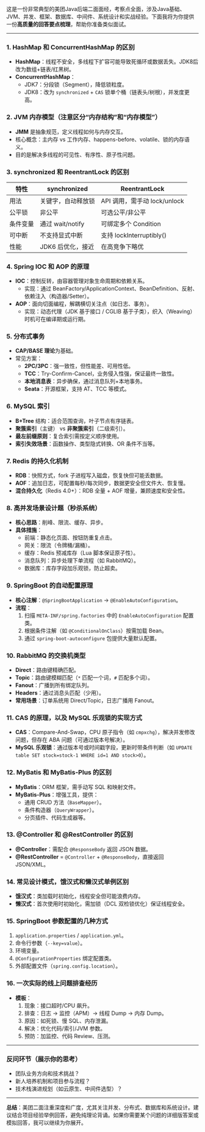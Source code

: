 这是一份非常典型的美团Java后端二面面经，考察点全面，涉及Java基础、JVM、并发、框架、数据库、中间件、系统设计和实战经验。下面我将为你提供一份**高质量的回答要点梳理**，帮助你准备类似面试。

---

### 1. HashMap 和 ConcurrentHashMap 的区别
- **HashMap**：线程不安全，多线程下扩容可能导致死循环或数据丢失。JDK8后改为数组+链表/红黑树。
- **ConcurrentHashMap**：
  - JDK7：分段锁（Segment），降低锁粒度。
  - JDK8：改为 `synchronized` + `CAS` 锁单个桶（链表头/树根），并发度更高。

### 2. JVM 内存模型（注意区分“内存结构”和“内存模型”）
- **JMM** 是抽象规范，定义线程如何与内存交互。
- 核心概念：主内存 vs 工作内存、happens-before、volatile、锁的内存语义。
- 目的是解决多线程的可见性、有序性、原子性问题。

### 3. synchronized 和 ReentrantLock 的区别
| 特性 | synchronized | ReentrantLock |
|------|--------------|---------------|
| 用法 | 关键字，自动释放锁 | API 调用，需手动 lock/unlock |
| 公平锁 | 非公平 | 可选公平/非公平 |
| 条件变量 | 通过 wait/notify | 可绑定多个 Condition |
| 可中断 | 不支持显式中断 | 支持 lockInterruptibly() |
| 性能 | JDK6 后优化，接近 | 在高竞争下略优 |

### 4. Spring IOC 和 AOP 的原理
- **IOC**：控制反转，由容器管理对象生命周期和依赖关系。
  - 实现：通过 BeanFactory/ApplicationContext、BeanDefinition、反射、依赖注入（构造器/Setter）。
- **AOP**：面向切面编程，解耦横切关注点（如日志、事务）。
  - 实现：动态代理（JDK 基于接口 / CGLIB 基于子类），织入（Weaving）时机可在编译期或运行期。

### 5. 分布式事务
- **CAP/BASE 理论**为基础。
- 常见方案：
  - **2PC/3PC**：强一致性，但性能差、可用性低。
  - **TCC**：Try-Confirm-Cancel，业务侵入性强，保证最终一致性。
  - **本地消息表**：异步确保，通过消息队列+本地事务。
  - **Seata**：开源框架，支持 AT、TCC 等模式。

### 6. MySQL 索引
- **B+Tree** 结构：适合范围查询，叶子节点有序链表。
- **聚簇索引**（主键） vs **非聚簇索引**（二级索引）。
- **最左前缀原则**：复合索引需按定义顺序使用。
- **索引失效场景**：函数操作、类型隐式转换、OR 条件不当等。

### 7. Redis 的持久化机制
- **RDB**：快照方式，fork 子进程写入磁盘，恢复快但可能丢数据。
- **AOF**：追加日志，可配置每秒/每次同步，数据更安全但文件大、恢复慢。
- **混合持久化**（Redis 4.0+）：RDB 全量 + AOF 增量，兼顾速度和安全性。

### 8. 高并发场景设计题（秒杀系统）
- **核心思路**：削峰、限流、缓存、异步。
- **具体措施**：
  - 前端：静态化页面、按钮防重复点击。
  - 网关：限流（令牌桶/漏桶）。
  - 缓存：Redis 预减库存（Lua 脚本保证原子性）。
  - 消息队列：异步处理下单流程（如 RabbitMQ）。
  - 数据库：库存字段加乐观锁，防止超卖。

### 9. SpringBoot 的自动配置原理
- **核心注解**：`@SpringBootApplication` → `@EnableAutoConfiguration`。
- **流程**：
  1. 扫描 `META-INF/spring.factories` 中的 `EnableAutoConfiguration` 配置类。
  2. 根据条件注解（如 `@ConditionalOnClass`）按需加载 Bean。
  3. 通过 `spring-boot-autoconfigure` 包提供大量默认配置。

### 10. RabbitMQ 的交换机类型
- **Direct**：路由键精确匹配。
- **Topic**：路由键模糊匹配（`*` 匹配一个词，`#` 匹配多个词）。
- **Fanout**：广播到所有绑定队列。
- **Headers**：通过消息头匹配（少用）。
- **常用场景**：订单系统用 Direct/Topic，日志广播用 Fanout。

### 11. CAS 的原理，以及 MySQL 乐观锁的实现方式
- **CAS**：Compare-And-Swap，CPU 原子指令（如 `cmpxchg`），解决并发修改问题，但存在 ABA 问题（可通过版本号解决）。
- **MySQL 乐观锁**：通过版本号或时间戳字段，更新时带条件判断（如 `UPDATE table SET stock=stock-1 WHERE id=1 AND stock>0`）。

### 12. MyBatis 和 MyBatis-Plus 的区别
- **MyBatis**：ORM 框架，需手动写 SQL 和映射文件。
- **MyBatis-Plus**：增强工具，提供：
  - 通用 CRUD 方法（`BaseMapper`）。
  - 条件构造器（`QueryWrapper`）。
  - 分页插件、代码生成器等。

### 13. @Controller 和 @RestController 的区别
- **@Controller**：需配合 `@ResponseBody` 返回 JSON 数据。
- **@RestController** = `@Controller` + `@ResponseBody`，直接返回 JSON/XML。

### 14. 常见设计模式，饿汉式和懒汉式单例区别
- **饿汉式**：类加载时初始化，线程安全但可能浪费内存。
- **懒汉式**：首次使用时初始化，需加锁（DCL 双检锁优化）保证线程安全。

### 15. SpringBoot 参数配置的几种方式
1. `application.properties` / `application.yml`。
2. 命令行参数（`--key=value`）。
3. 环境变量。
4. `@ConfigurationProperties` 绑定配置类。
5. 外部配置文件（`spring.config.location`）。

### 16. 一次实际的线上问题排查经历
- **模板**：
  1. 现象：接口超时/CPU 飙升。
  2. 排查：日志 → 监控（APM）→ 线程 Dump → 内存 Dump。
  3. 原因：如死锁、慢 SQL、内存泄漏。
  4. 解决：优化代码/索引/JVM 参数。
  5. 预防：加监控、代码 Review、压测。

---

### 反问环节（展示你的思考）
- 团队业务方向和技术挑战？
- 新人培养机制和项目参与流程？
- 技术栈演进规划（如云原生、中间件选型）？

---

**总结**：美团二面注重深度和广度，尤其关注并发、分布式、数据库和系统设计。建议结合项目经验举例回答，避免纯理论背诵。如果你需要某个问题的详细版答案或模拟回答，我可以继续为你展开。
